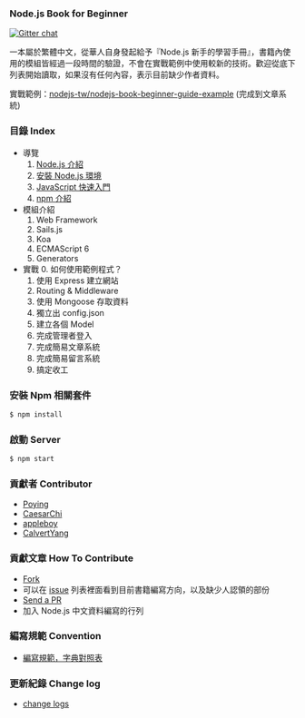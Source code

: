 ### Node.js Book for Beginner

[![Gitter chat](https://badges.gitter.im/nodejs-tw/nodejs-book-beginner-guide.png)](https://gitter.im/nodejs-tw/nodejs-book-beginner-guide)

一本屬於繁體中文，從華人自身發起給予『Node.js 新手的學習手冊』，書籍內使用的模組皆經過一段時間的驗證，不會在實戰範例中使用較新的技術。歡迎從底下列表開始讀取，如果沒有任何內容，表示目前缺少作者資料。

實戰範例：[nodejs-tw/nodejs-book-beginner-guide-example](https://github.com/nodejs-tw/nodejs-book-beginner-guide-example) (完成到文章系統)

### 目錄 Index

* 導覽
  1. [Node.js 介紹](./intro/nodejs.md)
  2. [安裝 Node.js 環境](./install/installNode.md)
  3. [JavaScript 快速入門](./javascript_tour)
  4. [npm 介紹](./npm_tour)
* 模組介紹
  1. Web Framework
    1. Sails.js
    2. Koa
  2. ECMAScript 6
    1. Generators
* 實戰
  0. 如何使用範例程式？
  1. 使用 Express 建立網站
  2. Routing & Middleware
  3. 使用 Mongoose 存取資料
  4. 獨立出 config.json
  4. 建立各個  Model
  5. 完成管理者登入
  6. 完成簡易文章系統
  7. 完成簡易留言系統
  8. 搞定收工

### 安裝 Npm 相關套件

```bash
$ npm install
```

### 啟動 Server

```bash
$ npm start
```

### 貢獻者 Contributor

* [Poying](https://github.com/poying)
* [CaesarChi](https://github.com/clonn)
* [appleboy](https://github.com/appleboy)
* [CalvertYang](https://github.com/CalvertYang)


### 貢獻文章 How To Contribute

* [Fork](https://help.github.com/articles/fork-a-repo)
* 可以在 [issue](https://github.com/nodejs-tw/nodejs-book-beginner-guide/issues) 列表裡面看到目前書籍編寫方向，以及缺少人認領的部份
* [Send a PR](https://help.github.com/articles/using-pull-requests)
* 加入 Node.js 中文資料編寫的行列

### 編寫規範 Convention

* [編寫規範，字典對照表](convention.md)

### 更新紀錄 Change log

* [change logs](changelog.md)
